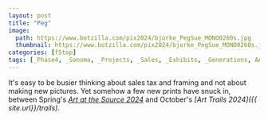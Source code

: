 ```yaml
---
layout: post
title: "Peg"
image:
  path: https://www.botzilla.com/pix2024/bjorke_PegSue_MONO0260s.jpg
  thumbnail: https://www.botzilla.com/pix2024/bjorke_PegSue_MONO0260s.jpg
categories: [fStop]
tags: [_Phase4, _Sonoma, _Projects, _Sales, _Exhibits, _Generations, AATS24, ArtTrails24]
---
```


It's easy to be busier thinking about sales tax and framing and not about making new pictures. Yet somehow a few new prints have snuck in, between Spring's [_Art at the Source 2024_](https://www.artatthesource.org/) and October's _[Art Trails 2024]({{ site.url}}/trails)_.


